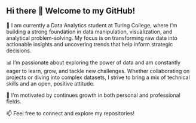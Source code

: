 ## Hi there 👋 Welcome to my GitHub!



🔭 I am currently a Data Analytics student at Turing College, where I’m building a strong foundation in data manipulation, visualization, and analytical problem-solving. My focus is on transforming raw data into actionable insights and uncovering trends that help inform strategic decisions.

📊 I’m passionate about exploring the power of data and am constantly eager to learn, grow, and tackle new challenges. Whether collaborating on projects or diving into complex datasets, I strive to bring a mix of technical skills and an open, positive attitude.

🌱 I'm motivated by continues growth in both personal and professional fields.

📫 Feel free to connect and explore my repositories!
